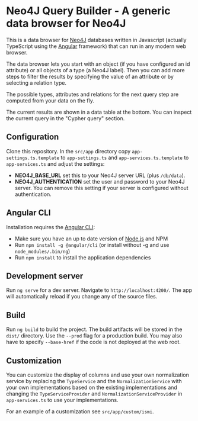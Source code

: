 # Neo4J Query Builder - A generic data browser for Neo4J

This is a data browser for [Neo4J](https://neo4j.com) databases written in Javascript 
(actually TypeScript using the [Angular](https://angular.io) framework) that can run in any modern web browser.

The data browser lets you start with an object (if you have configured an id attribute) or all objects of a 
type (a Neo4J label). Then you can add more steps to filter the results by specifying the value of an attribute 
or by selecting a relation type.

The possible types, attributes and relations for the next query step are computed from your data on the fly.

The current results are shown in a data table at the bottom. You can inspect the current query in the 
"Cypher query" section.

## Configuration

Clone this repository. In the `src/app` directory copy `app-settings.ts.template` to `app-settings.ts` 
and `app-services.ts.template` to `app-services.ts` and adjust the settings:

* **NEO4J_BASE_URL**  set this to your Neo4J server URL (plus `/db/data`).
* **NEO4J_AUTHENTICATION** set the user and password to your Neo4J server. You can remove this setting
if your server is configured without authentication.

## Angular CLI

Installation requires the [Angular CLI](https://cli.angular.io/):

* Make sure you have an up to date version of [Node.js](https://nodejs.org/en/) and NPM
* Run `npm install -g @angular/cli` (or install without -g and use `node_modules/.bin/ng`)
* Run `npm install` to install the application dependencies

## Development server

Run `ng serve` for a dev server. Navigate to `http://localhost:4200/`. 
The app will automatically reload if you change any of the source files.

## Build

Run `ng build` to build the project. The build artifacts will be stored in the `dist/` directory. 
Use the `--prod` flag for a production build. You may also have to specify `--base-href` if the code 
is not deployed at the web root.

## Customization

You can customize the display of columns and use your own normalization service by replacing the
`TypeService` and the `NormalizationService` with your own implementations based on the existing
implementations and changing the `TypeServiceProvider` and `NormalizationServiceProvider` in 
`app-services.ts` to use your implementations. 

For an example of a customization see `src/app/custom/ismi`.
